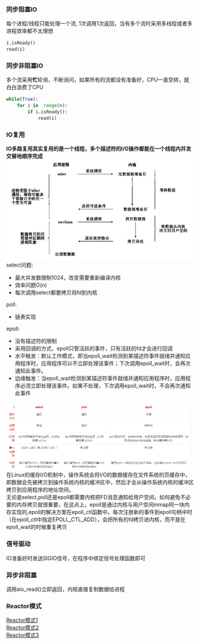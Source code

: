### 同步阻塞IO  
每个进程/线程只能处理一个流, 1次调用1次返回，当有多个流时采用多线程或者多进程效率都不太理想
```py
i.isReady()
read(i)
```
### 同步非阻塞IO  
多个流采用**忙**轮询，不断询问，如果所有的流都没有准备好，CPU一直空转，就白白浪费了CPU
```py
while(True):
    for i in  range(n):
        if i.isReady():
            read(i)
```    

### IO复用   
**IO多路复用其实复用的是一个线程，多个描述符的I/O操作都能在一个线程内并发交替地顺序完成**  
![](img/IO/select.png)  
select问题:
+ 最大并发数限制1024，改变需要重新编译内核
+ 效率问题O(n) 
+ 每次调用select都要拷贝将fd到内核
  
poll:  
+ 链表实现

epoll:
+ 没有描述符的限制
+ 采用回调的方式，epoll只管活跃的事件，只有活跃的fd才会进行回调
+ 水平触发：默认工作模式，即当epoll_wait检测到某描述符事件就绪并通知应用程序时，应用程序可以不立即处理该事件；下次调用epoll_wait时，会再次通知此事件。
+ 边缘触发：当epoll_wait检测到某描述符事件就绪并通知应用程序时，应用程序必须立即处理该事件。如果不处理，下次调用epoll_wait时，不会再次通知此事件

![](img/IO/IO.jpg)  
在Linux的缓存I/O机制中，操作系统会将I/O的数据缓存在文件系统的页缓存中，即数据会先被拷贝到操作系统内核的缓冲区中，然后才会从操作系统内核的缓冲区拷贝到应用程序的地址空间。  
无论是select,poll还是epoll都需要内核把FD消息通知给用户空间，如何避免不必要的内存拷贝就很重要，在这点上，epoll是通过内核与用户空间mmap同一块内存实现的,epoll的解决方案在epoll_ctl函数中。每次注册新的事件到epoll句柄中时（在epoll_ctl中指定EPOLL_CTL_ADD），会把所有的fd拷贝进内核，而不是在epoll_wait的时候重复拷贝

### 信号驱动
IO准备好时发送SIGIO信号，在程序中绑定信号处理函数即可

### 异步非阻塞
调用aio_read()立即返回，内核直接复制数据给进程
### Reactor模式  
[Reactor模式1](https://www.cnblogs.com/ivaneye/p/5731432.html)  
[Reactor模式2](https://www.cnblogs.com/doit8791/p/7461479.html)  
[Reactor模式3](http://www.cnblogs.com/fxjwind/p/3363329.html)  
